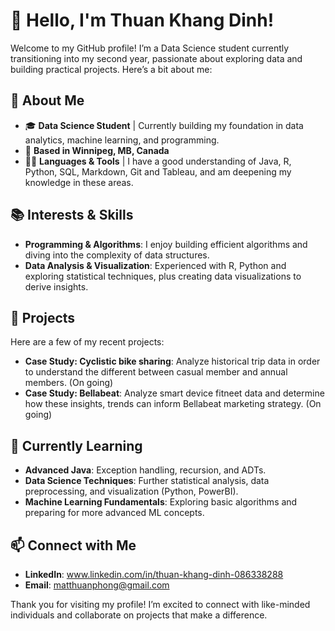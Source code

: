 # 👋 Hello, I'm Thuan Khang Dinh!

Welcome to my GitHub profile! I’m a Data Science student currently transitioning into my second year, passionate about exploring data and building practical projects. Here’s a bit about me:

## 📘 About Me
- 🎓 **Data Science Student** | Currently building my foundation in data analytics, machine learning, and programming.
- 📍 **Based in Winnipeg, MB, Canada**
- 👨‍💻 **Languages & Tools** | I have a good understanding of Java, R, Python, SQL, Markdown, Git and Tableau, and am deepening my knowledge in these areas.

## 📚 Interests & Skills
- **Programming & Algorithms**: I enjoy building efficient algorithms and diving into the complexity of data structures.
- **Data Analysis & Visualization**: Experienced with R, Python and exploring statistical techniques, plus creating data visualizations to derive insights.

## 🚀 Projects
Here are a few of my recent projects:
- **Case Study: Cyclistic bike sharing**: Analyze historical trip data in order to understand the different between casual member and annual members. (On going)
- **Case Study: Bellabeat**: Analyze smart device fitneet data and determine how these insights, trends can inform Bellabeat marketing strategy. (On going)

## 🌱 Currently Learning
- **Advanced Java**: Exception handling, recursion, and ADTs.
- **Data Science Techniques**: Further statistical analysis, data preprocessing, and visualization (Python, PowerBI).
- **Machine Learning Fundamentals**: Exploring basic algorithms and preparing for more advanced ML concepts.

## 📫 Connect with Me
- **LinkedIn**: www.linkedin.com/in/thuan-khang-dinh-086338288
- **Email**: matthuanphong@gmail.com

Thank you for visiting my profile! I’m excited to connect with like-minded individuals and collaborate on projects that make a difference.
